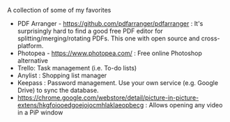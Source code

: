 A collection of some of my favorites

- PDF Arranger - https://github.com/pdfarranger/pdfarranger : It's surprisingly hard to find a good free PDF editor for splitting/merging/rotating PDFs. This one with open source and cross-platform.
- Photopea  - https://www.photopea.com/ : Free online Photoshop alternative
- Trello: Task management (i.e. To-do lists)
- Anylist : Shopping list manager
- Keepass : Password management. Use your own service (e.g. Google Drive) to sync the database.
- https://chrome.google.com/webstore/detail/picture-in-picture-extens/hkgfoiooedgoejojocmhlaklaeopbecg : Allows opening any video in a PiP window